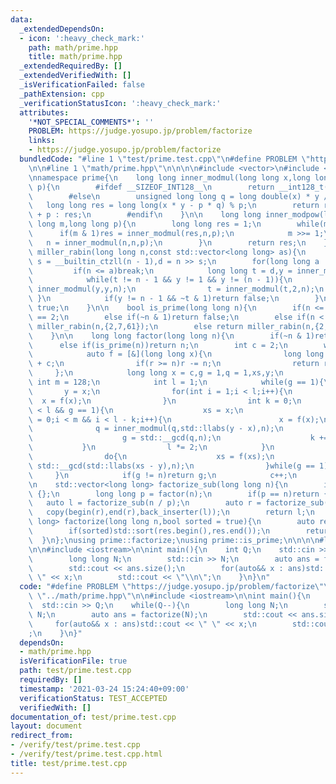 ```yaml
---
data:
  _extendedDependsOn:
  - icon: ':heavy_check_mark:'
    path: math/prime.hpp
    title: math/prime.hpp
  _extendedRequiredBy: []
  _extendedVerifiedWith: []
  _isVerificationFailed: false
  _pathExtension: cpp
  _verificationStatusIcon: ':heavy_check_mark:'
  attributes:
    '*NOT_SPECIAL_COMMENTS*': ''
    PROBLEM: https://judge.yosupo.jp/problem/factorize
    links:
    - https://judge.yosupo.jp/problem/factorize
  bundledCode: "#line 1 \"test/prime.test.cpp\"\n#define PROBLEM \"https://judge.yosupo.jp/problem/factorize\"\
    \n\n#line 1 \"math/prime.hpp\"\n\n\n\n#include <vector>\n#include <algorithm>\n\
    \nnamespace prime{\n    long long inner_modmul(long long x,long long y,long long\
    \ p){\n        #ifdef __SIZEOF_INT128__\n        return __int128_t(x) * y % p;\n\
    \        #else\n        unsigned long long q = long double(x) * y / p;\n     \
    \   long long res = long long(x * y - p * q) % p;\n        return res < 0 ? res\
    \ + p : res;\n        #endif\n    }\n\n    long long inner_modpow(long long n,long\
    \ long m,long long p){\n        long long res = 1;\n        while(m){\n      \
    \      if(m & 1)res = inner_modmul(res,n,p);\n            m >>= 1;\n         \
    \   n = inner_modmul(n,n,p);\n        }\n        return res;\n    }\n\n    bool\
    \ miller_rabin(long long n,const std::vector<long long> as){\n        long long\
    \ s = __builtin_ctzll(n - 1),d = n >> s;\n        for(long long a : as){\n   \
    \         if(n <= a)break;\n            long long t = d,y = inner_modpow(a,t,n);\n\
    \            while(t != n - 1 && y != 1 && y != (n - 1)){\n                y =\
    \ inner_modmul(y,y,n);\n                t = inner_modmul(t,2,n);\n           \
    \ }\n            if(y != n - 1 && ~t & 1)return false;\n        }\n        return\
    \ true;\n    }\n\n    bool is_prime(long long n){\n        if(n <= 2)return n\
    \ == 2;\n        else if(~n & 1)return false;\n        else if(n < 4'759'123'141)return\
    \ miller_rabin(n,{2,7,61});\n        else return miller_rabin(n,{2,325,9375,28178,450775,9780504,1795265022});\n\
    \    }\n\n    long long factor(long long n){\n        if(~n & 1)return 2;\n  \
    \      else if(is_prime(n))return n;\n        int c = 2;\n        while(true){\n\
    \            auto f = [&](long long x){\n                long long r = inner_modmul(x,x,n)\
    \ + c;\n                if(r >= n)r -= n;\n                return r;\n       \
    \     };\n            long long x = c,g = 1,q = 1,xs,y;\n            constexpr\
    \ int m = 128;\n            int l = 1;\n            while(g == 1){\n         \
    \       y = x;\n                for(int i = 1;i < l;i++){\n                  \
    \  x = f(x);\n                }\n                int k = 0;\n                while(k\
    \ < l && g == 1){\n                    xs = x;\n                    for(int i\
    \ = 0;i < m && i < l - k;i++){\n                        x = f(x);\n          \
    \              q = inner_modmul(q,std::llabs(y - x),n);\n                    }\n\
    \                    g = std::__gcd(q,n);\n                    k += m;\n     \
    \           }\n                l *= 2;\n            }\n            if(g == n){\n\
    \                do{\n                    xs = f(xs);\n                    g =\
    \ std::__gcd(std::llabs(xs - y),n);\n                }while(g == 1);\n       \
    \     }\n            if(g != n)return g;\n            c++;\n        }\n    }\n\
    \n    std::vector<long long> factorize_sub(long long n){\n        if(n <= 1)return\
    \ {};\n        long long p = factor(n);\n        if(p == n)return {p};\n     \
    \   auto l = factorize_sub(n / p);\n        auto r = factorize_sub(p);\n     \
    \   copy(begin(r),end(r),back_inserter(l));\n        return l;\n    }\n\n    std::vector<long\
    \ long> factorize(long long n,bool sorted = true){\n        auto res = factorize_sub(n);\n\
    \        if(sorted)std::sort(res.begin(),res.end());\n        return res;\n  \
    \  }\n};\nusing prime::factorize;\nusing prime::is_prime;\n\n\n\n#line 4 \"test/prime.test.cpp\"\
    \n\n#include <iostream>\n\nint main(){\n    int Q;\n    std::cin >> Q;\n    while(Q--){\n\
    \        long long N;\n        std::cin >> N;\n        auto ans = factorize(N);\n\
    \        std::cout << ans.size();\n        for(auto&& x : ans)std::cout << \"\
    \ \" << x;\n        std::cout << \"\\n\";\n    }\n}\n"
  code: "#define PROBLEM \"https://judge.yosupo.jp/problem/factorize\"\n\n#include\
    \ \"../math/prime.hpp\"\n\n#include <iostream>\n\nint main(){\n    int Q;\n  \
    \  std::cin >> Q;\n    while(Q--){\n        long long N;\n        std::cin >>\
    \ N;\n        auto ans = factorize(N);\n        std::cout << ans.size();\n   \
    \     for(auto&& x : ans)std::cout << \" \" << x;\n        std::cout << \"\\n\"\
    ;\n    }\n}"
  dependsOn:
  - math/prime.hpp
  isVerificationFile: true
  path: test/prime.test.cpp
  requiredBy: []
  timestamp: '2021-03-24 15:24:40+09:00'
  verificationStatus: TEST_ACCEPTED
  verifiedWith: []
documentation_of: test/prime.test.cpp
layout: document
redirect_from:
- /verify/test/prime.test.cpp
- /verify/test/prime.test.cpp.html
title: test/prime.test.cpp
---
```


